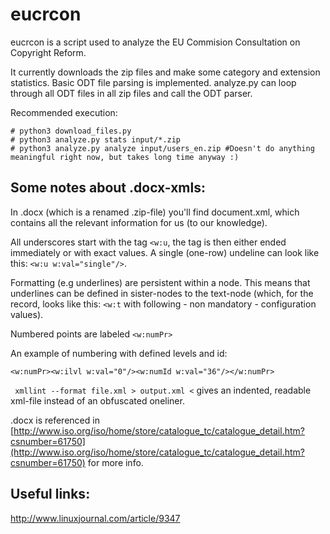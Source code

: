 eucrcon
======

eucrcon is a script used to analyze the EU Commision Consultation on Copyright Reform.

It currently downloads the zip files and make some category and extension statistics.
Basic ODT file parsing is implemented.
analyze.py can loop through all ODT files in all zip files and call the ODT parser.

Recommended execution:
```
# python3 download_files.py
# python3 analyze.py stats input/*.zip
# python3 analyze.py analyze input/users_en.zip #Doesn't do anything meaningful right now, but takes long time anyway :)
```

Some notes about .docx-xmls:
-----------------------------------------------
In .docx (which is a renamed .zip-file) you'll find document.xml, which contains all the relevant information for us (to our knowledge).

All underscores start with the tag ``` <w:u ```, the tag is then either ended immediately or with exact values. A single (one-row) undeline can look like this: ``` <w:u w:val="single"/> ```.

Formatting (e.g underlines) are persistent within a node. This means that underlines can be defined in sister-nodes to the text-node (which, for the record, looks like this: ``` <w:t ``` with following - non mandatory - configuration values).

Numbered points are labeled ``` <w:numPr> ```

An example of numbering with defined levels and id:
```
<w:numPr><w:ilvl w:val="0"/><w:numId w:val="36"/></w:numPr> 
```

``` xmllint --format file.xml > output.xml <``` gives an indented, readable xml-file instead of an obfuscated oneliner.

.docx is referenced in [http://www.iso.org/iso/home/store/catalogue_tc/catalogue_detail.htm?csnumber=61750](http://www.iso.org/iso/home/store/catalogue_tc/catalogue_detail.htm?csnumber=61750) for more info.

Useful links:
-------------------
http://www.linuxjournal.com/article/9347